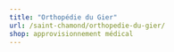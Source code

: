 ```yaml
---
title: "Orthopédie du Gier"
url: /saint-chamond/orthopedie-du-gier/
shop: approvisionnement médical
---
```

